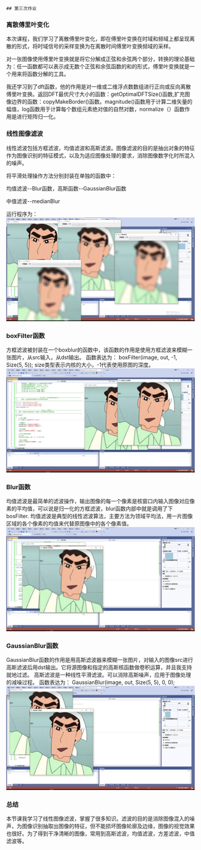                                                                                                                                                                                                                                                                  ## 第三次作业
### 离散傅里叶变化
  本次课程，我们学习了离散傅里叶变化，即在傅里叶变换在时域和频域上都呈现离散的形式，将时域信号的采样变换为在离散时间傅里叶变换频域的采样。
  
  对一张图像使用傅里叶变换就是将它分解成正弦和余弦两个部分，转换的理论基础为：任一函数都可以表示成无数个正弦和余弦函数的和的形式，傅里叶变换就是一个用来将函数分解的工具。

  我还学习到了dft函数，他的作用是对一维或二维浮点数数组进行正向或反向离散傅里叶变换。返回DFT最优尺寸大小的函数：getOptimalDFTSize()函数,扩充图像边界的函数：copyMakeBorder()函数。magnitude()函数用于计算二维矢量的幅值，log函数用于计算每个数组元素绝对值的自然对数，normalize（）函数作用是进行矩阵归一化。

  ### 线性图像滤波
   线性滤波包括方框滤波，均值滤波和高斯滤波。图像滤波的目的是抽出对象的特征作为图像识别的特征模式，以及为适应图像处理的要求，消除图像数字化时所混入的噪声。

   将平滑处理操作方法分别封装在单独的函数中：

   均值滤波--Blur函数，高斯函数--GaussianBlur函数

   中值滤波--medianBlur
   
   运行程序为：  
![alt jpg](./media/3.jpg)

### boxFilter函数
  方框滤波被封装在一个boxblur的函数中，该函数的作用是使用方框滤波来模糊一张图片，从src输入，从dst输出。
  函数表达为：
  boxFilter(image, out, -1, Size(5, 5));
size类型表示内核的大小，-1代表使用原图的深度。
![alt jpg](./media/4.jpg)

### Blur函数
均值滤波是最简单的滤波操作，输出图像的每一个像素是核窗口内输入图像对应像素的平均值，可以说是归一化的方框滤波，blur函数内部中就是调用了下bosFilter.
均值滤波是典型的线性滤波算法，主要方法为领域平均法，用一片图像区域的各个像素的均值来代替原图像中的各个像素值。
![alt jpg](./media/6.jpg)

### GaussianBlur函数
GaussianBlur函数的作用是用高斯滤波器来模糊一张图片，对输入的图像src进行高斯滤波后用dst输出。它将源图像和指定的高斯核函数做卷积运算，并且我支持就地过滤。
 高斯滤波是一种线性平滑滤波。可以消除高斯噪声，应用于图像处理的减噪过程。
 函数表达为：
 GaussianBlur(image, out, Size(5, 5), 0, 0);
 ![alt jpg](./media/5.jpg)

 ### 总结
   本节课我学习了线性图像滤波，掌握了很多知识。滤波的目的是消除图像混入的噪声，为图像识别抽取出图像的特征，但不能损坏图像轮廓及边缘，图像的视觉效果也很好。为了得到干净清晰的图像，常用到高斯滤波，均值滤波，方差滤波，中值滤波等。